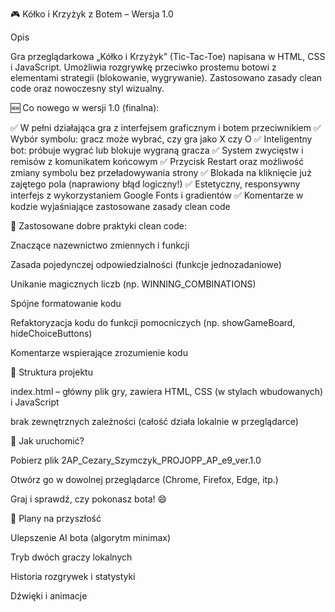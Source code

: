 🎮 Kółko i Krzyżyk z Botem – Wersja 1.0

Opis

Gra przeglądarkowa „Kółko i Krzyżyk” (Tic-Tac-Toe) napisana w HTML, CSS i JavaScript. Umożliwia rozgrywkę przeciwko prostemu botowi z elementami strategii (blokowanie, wygrywanie). Zastosowano zasady clean code oraz nowoczesny styl wizualny.

🆕 Co nowego w wersji 1.0 (finalna):

✅ W pełni działająca gra z interfejsem graficznym i botem przeciwnikiem
✅ Wybór symbolu: gracz może wybrać, czy gra jako X czy O
✅ Inteligentny bot: próbuje wygrać lub blokuje wygraną gracza
✅ System zwycięstw i remisów z komunikatem końcowym
✅ Przycisk Restart oraz możliwość zmiany symbolu bez przeładowywania strony
✅ Blokada na kliknięcie już zajętego pola (naprawiony błąd logiczny!)
✅ Estetyczny, responsywny interfejs z wykorzystaniem Google Fonts i gradientów
✅ Komentarze w kodzie wyjaśniające zastosowane zasady clean code

🔧 Zastosowane dobre praktyki clean code:

Znaczące nazewnictwo zmiennych i funkcji

Zasada pojedynczej odpowiedzialności (funkcje jednozadaniowe)

Unikanie magicznych liczb (np. WINNING_COMBINATIONS)

Spójne formatowanie kodu

Refaktoryzacja kodu do funkcji pomocniczych (np. showGameBoard, hideChoiceButtons)

Komentarze wspierające zrozumienie kodu

📁 Struktura projektu

index.html – główny plik gry, zawiera HTML, CSS (w stylach wbudowanych) i JavaScript

brak zewnętrznych zależności (całość działa lokalnie w przeglądarce)

🚀 Jak uruchomić?

Pobierz plik 2AP_Cezary_Szymczyk_PROJOPP_AP_e9_ver.1.0

Otwórz go w dowolnej przeglądarce (Chrome, Firefox, Edge, itp.)

Graj i sprawdź, czy pokonasz bota! 😄

📌 Plany na przyszłość

Ulepszenie AI bota (algorytm minimax)

Tryb dwóch graczy lokalnych

Historia rozgrywek i statystyki

Dźwięki i animacje
